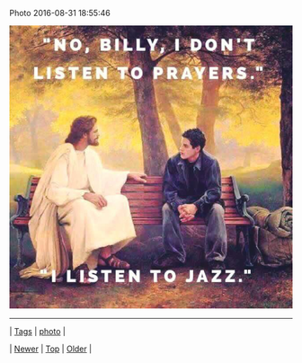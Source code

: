 <!--
title: Photo 2016-08-31 18
date: 2020-06-28T15:27:00.126Z
tags: photo
-->


Photo 2016-08-31 18:55:46

![](149756817024-0.jpg)

<!--BOTTOM-POST-NAVIGATION-->
---

| [Tags](tags.md) | [photo](tag-photo.md) |

| [Newer](149697269219.md) | [Top](index.md) | [Older](149756821884.md) |